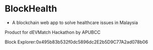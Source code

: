 # BlockHealth
- A blockchain web app to solve healthcare issues in Malaysia
  
Product for dEVMatch Hackathon by APUBCC

Block Explorer:0x495b83b532f0dc5896dc2E2b5D9C77A2ad078b06